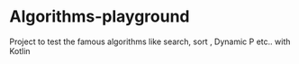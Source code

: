 # Algorithms-playground
Project to test the famous algorithms like search, sort , Dynamic P etc.. with Kotlin
